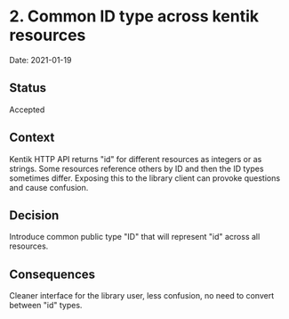 # 2. Common ID type across kentik resources

Date: 2021-01-19

## Status

Accepted

## Context

Kentik HTTP API returns "id" for different resources as integers or as strings.
Some resources reference others by ID and then the ID types sometimes differ.
Exposing this to the library client can provoke questions and cause confusion.

## Decision

Introduce common public type "ID" that will represent "id" across all resources.

## Consequences

Cleaner interface for the library user, less confusion, no need to convert between "id" types.
